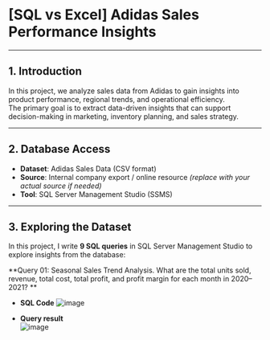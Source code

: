 # [SQL vs Excel] Adidas Sales Performance Insights

---

## 1. Introduction

In this project, we analyze sales data from Adidas to gain insights into product performance, regional trends, and operational efficiency.  
The primary goal is to extract data-driven insights that can support decision-making in marketing, inventory planning, and sales strategy.

---

## 2. Database Access

- **Dataset**: Adidas Sales Data (CSV format)  
- **Source**: Internal company export / online resource *(replace with your actual source if needed)*  
- **Tool**: SQL Server Management Studio (SSMS)  

---

## 3. Exploring the Dataset

In this project, I write **9 SQL queries** in SQL Server Management Studio to explore insights from the database:

**Query 01: Seasonal Sales Trend Analysis. What are the total units sold, revenue, total cost, total profit, and profit margin for each month in 2020–2021?
**
- **SQL Code**
![image](https://github.com/user-attachments/assets/5b78229e-77e6-492d-b92f-99b2e0d851b6)

- **Query result**  
![image](https://github.com/user-attachments/assets/35ecfeb2-40c3-4599-9ff5-cddf4eef1cb1)

